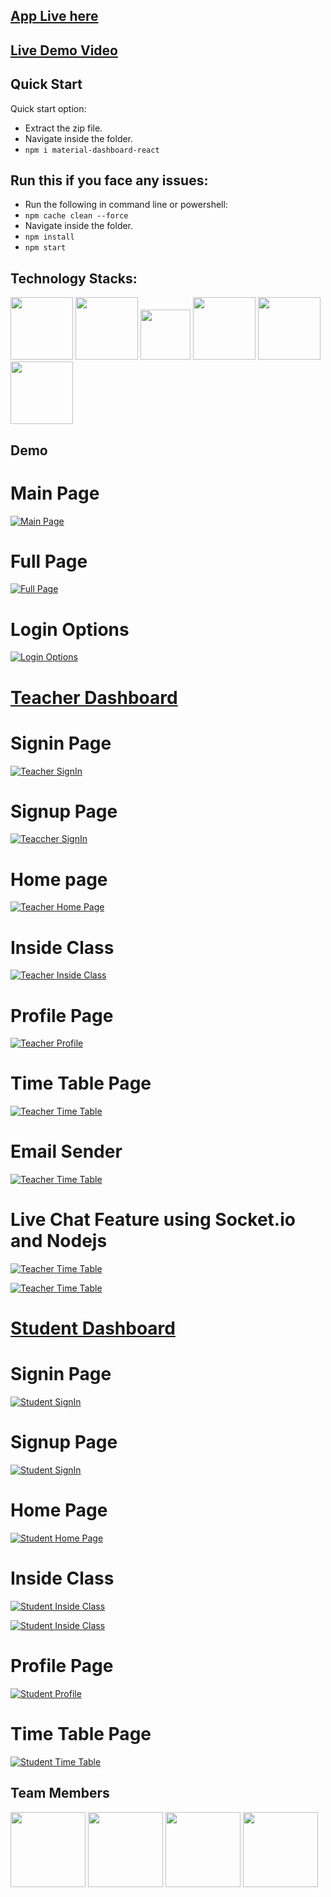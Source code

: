 ## [App Live here](https://mainpageempower.netlify.app/)

## [Live Demo Video](https://youtu.be/T7amNQxGk4E)

###

## Quick Start

Quick start option:

- Extract the zip file.
- Navigate inside the folder.
- `npm i material-dashboard-react`

###

## Run this if you face any issues:

- Run the following in command line or powershell:
- `npm cache clean --force `
- Navigate inside the folder.
- `npm install`
- `npm start`

###

## Technology Stacks:

<img src="teachercode/src/assets/github/react.png" width="100" height="100"> <img src="teachercode/src/assets/github/django.png" width="100" height="100"> <img src="teachercode/src/assets/github/html.png" width="80" height="80"> <img src="teachercode/src/assets/github/css.png" width="100" height="100"> <img src="teachercode/src/assets/github/material-ui.png" width="100" height="100"> <img src="teachercode/src/assets/github/bootstrap.png" width="100" height="100">

###

## Demo

# Main Page

[![Main Page](teachercode/src/assets/github/mainpage.png)](https://mainpageempower.netlify.app/)

# Full Page

[![Full Page](teachercode/src/assets/github/fullpage.png)](https://mainpageempower.netlify.app/)

# Login Options

[![Login Options](teachercode/src/assets/github/loginoptions.png)](https://mainpageempower.netlify.app/)

###

# [Teacher Dashboard](https://learnzilla-teacher.netlify.app/)

# Signin Page

[![Teacher SignIn](teachercode/src/assets/github/signin-teacher.png)](https://mainpageempower.netlify.app/)

# Signup Page

[![Teaccher SignIn](teachercode/src/assets/github/signup-teacher.png)](https://mainpageempower.netlify.app/)

# Home page

[![Teacher Home Page](https://github.com/Tejas1510/EmPower/blob/master/teachercode/src/assets/img/maindashboard.png)](https://mainpageempower.netlify.app/)

# Inside Class

[![Teacher Inside Class](https://github.com/Tejas1510/EmPower/blob/master/teachercode/src/assets/img/maininsideclass.png)](https://mainpageempower.netlify.app/)

# Profile Page

[![Teacher Profile](teachercode/src/assets/github/profile-teacher.png)](https://mainpageempower.netlify.app/)

# Time Table Page

[![Teacher Time Table](teachercode/src/assets/github/timetable-teacher.png)](https://mainpageempower.netlify.app/)

# Email Sender 

[![Teacher Time Table](https://github.com/Tejas1510/EmPower/blob/master/teachercode/src/assets/img/emailsender.png)](https://mainpageempower.netlify.app/)

# Live Chat Feature using Socket.io and Nodejs

[![Teacher Time Table](https://github.com/Tejas1510/EmPower/blob/master/teachercode/src/assets/img/chat1.png)](https://mainpageempower.netlify.app/)

[![Teacher Time Table](https://github.com/Tejas1510/EmPower/blob/master/teachercode/src/assets/img/chat2.png)](https://mainpageempower.netlify.app/)

###

# [Student Dashboard](https://learnzilla-student.netlify.app/)

# Signin Page
[![Student SignIn](teachercode/src/assets/github/signin-student.png)](https://mainpageempower.netlify.app/)

# Signup Page

[![Student SignIn](teachercode/src/assets/github/signup-student.png)](https://mainpageempower.netlify.app/)

# Home Page

[![Student Home Page](teachercode/src/assets/github/mainstudentdashboard.png)](https://mainpageempower.netlify.app/)

# Inside Class

[![Student Inside Class](teachercode/src/assets/github/mainprogress.png)](https://mainpageempower.netlify.app/)

[![Student Inside Class](teachercode/src/assets/github/mainattendance.png)](https://mainpageempower.netlify.app/)

# Profile Page

[![Student Profile](teachercode/src/assets/github/profile-student.png)](https://mainpageempower.netlify.app/)

# Time Table Page

[![Student Time Table](teachercode/src/assets/github/timetable-student.png)](https://mainpageempower.netlify.app/)

## Team Members
<img src="teachercode/src/assets/img/tejas.png" width="120" height="120"> <img src="teachercode/src/assets/img/aditya.png" width="120" height="120"> <img src="teachercode/src/assets/img/rishabh.png" width="120" height="120"> <img src="teachercode/src/assets/img/shreyas.png" width="120" height="120">
